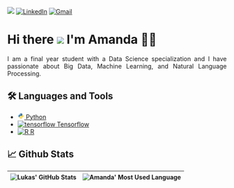 <!-- ## 👁‍🗨 Visitors Count -->

![](https://komarev.com/ghpvc/?username=muhamanda&style=for-the-badge) 
[![LinkedIn](https://img.shields.io/badge/linkedin-%230077B5.svg?style=for-the-badge&logo=linkedin&logoColor=white)](https://www.linkedin.com/in/muh_amanda/)
[![Gmail](https://img.shields.io/badge/Gmail-D14836?style=for-the-badge&logo=gmail&logoColor=white)](mailto:lukaspurbaw@gmail.com)

# Hi there <img src="https://github.com/TheDudeThatCode/TheDudeThatCode/blob/master/Assets/Hi.gif" width="30px"> I'm Amanda 🧑🏻

<p align="justify">
  I am a final year student with a Data Science specialization and I have passionate about Big Data, Machine Learning, and Natural Language Processing.
</p>

<!-- ## 👁‍🗨 Visitors Count -->
<!--
![Visitor Count](https://profile-counter.glitch.me/{muhamanda}/count.svg)
-->

## 🛠️ Languages and Tools 
<!--
<code><img height="20" src="https://upload.wikimedia.org/wikipedia/commons/c/c3/Python-logo-notext.svg"></code>
<code><img height="20" src="https://upload.wikimedia.org/wikipedia/commons/9/9e/Eo_circle_blue_white_letter-r.svg"></code>
<code><img height="20" src="https://upload.wikimedia.org/wikipedia/commons/3/38/Jupyter_logo.svg"></code>
-->
* <a href="https://www.python.org" target="_blank" rel="noreferrer"> <img src="https://raw.githubusercontent.com/devicons/devicon/master/icons/python/python-original.svg" alt="Python" width="15" height="15"/> Python </a>
* <a href="https://www.tensorflow.org" target="_blank" rel="noreferrer"> <img src="https://www.vectorlogo.zone/logos/tensorflow/tensorflow-icon.svg" alt="tensorflow" width="15" height="15"/> Tensorflow </a>
* <a href="https://www.r-project.org" target="_blank" rel="noreferrer"> <img src="https://upload.wikimedia.org/wikipedia/commons/9/9e/Eo_circle_blue_white_letter-r.svg" alt="R" width="15" height="15"/> R </a>

<!--
### ⚔️ Projects Done
* 📐 [Data Analytics Pipeline with Clustering](https://github.com/LukasPurbaW/Data-Analytics-Workflow)
* ✏️ [Recommendation System using Apriori](https://github.com/LukasPurbaW/Item_Recommendation)
* 💯 [10 Days of Deep Learning](https://github.com/LukasPurbaW/100_Days_of_Deep_Learning)

### 🚧 On-Going Projects
* 💳 Credit Card Fraud Detection
* 🕵️ Crowd Detection using Mask-RCNN
-->

## 📈 Github Stats
| <img align="center" width="320px" src="https://github-readme-stats-eight-theta.vercel.app/api?username=muhamanda&show_icons=true&hide_border=true&theme=radical&include_all_commits=true&count_private=true" alt="Lukas' GitHub Stats"> | <img align="center" width="295px" src="https://github-readme-stats-eight-theta.vercel.app/api/top-langs/?username=muhamanda&langs_count=8&layout=compact&hide_border=true&theme=radical" alt="Amanda' Most Used Language">
| ------------- | ------------- |  


<!--
## 🔍 You Can Find Me at

<p>
  <a href="https://www.linkedin.com/in/muh_amanda" target="_blank"><img alt="LinkedIn" src="https://img.shields.io/badge/linkedin-%230077B5.svg?&style=for-the-badge&logo=linkedin&logoColor=white" /></a>  
  <a href="mailto:muhammadamanda263@gmail.com" target="_blank"><img alt="Gmail" src="https://img.shields.io/badge/gmail-D14836?&style=for-the-badge&logo=gmail&logoColor=white"/></a>    
  <a href="https://wa.me/6282297097279" target="_blank"><img alt="WhatsApp" src="https://img.shields.io/badge/WhatsApp-25D366?style=for-the-badge&logo=whatsapp&logoColor=white" /></a>  
</p>
-->

<!--
**muhamanda/muhamanda** is a ✨ _special_ ✨ repository because its `README.md` (this file) appears on your GitHub profile.

Here are some ideas to get you started:

- 🔭 I’m currently working on ...
- 🌱 I’m currently learning ...
- 👯 I’m looking to collaborate on ...
- 🤔 I’m looking for help with ...
- 💬 Ask me about ...
- 📫 How to reach me: ...
- 😄 Pronouns: ...
- ⚡ Fun fact: ...
-->
